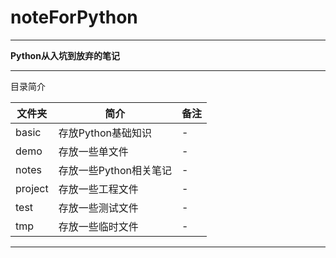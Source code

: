 # noteForPython

----------

**Python从入坑到放弃的笔记**

----------

目录简介


|文件夹|简介|备注|
|---|---|---|
|basic|存放Python基础知识|-|
|demo|存放一些单文件|-|
|notes|存放一些Python相关笔记|-|
|project|存放一些工程文件|-|
|test|存放一些测试文件|-|
|tmp|存放一些临时文件|-|

----------

